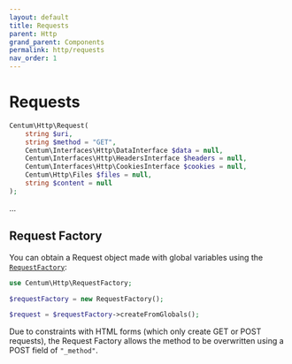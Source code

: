 ```yaml
---
layout: default
title: Requests
parent: Http
grand_parent: Components
permalink: http/requests
nav_order: 1
---
```




# Requests

```php
Centum\Http\Request(
    string $uri,
    string $method = "GET",
    Centum\Interfaces\Http\DataInterface $data = null,
    Centum\Interfaces\Http\HeadersInterface $headers = null,
    Centum\Interfaces\Http\CookiesInterface $cookies = null,
    Centum\Http\Files $files = null,
    string $content = null
);
```

...



## Request Factory

You can obtain a Request object made with global variables using the [`RequestFactory`](https://github.com/SidRoberts/centum/blob/development/src/Http/RequestFactory.php):

```php
use Centum\Http\RequestFactory;

$requestFactory = new RequestFactory();

$request = $requestFactory->createFromGlobals();
```

Due to constraints with HTML forms (which only create GET or POST requests), the Request Factory allows the method to be overwritten using a POST field of `"_method"`.
